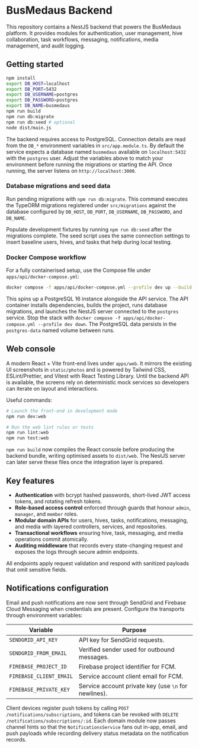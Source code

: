 # BusMedaus Backend

This repository contains a NestJS backend that powers the BusMedaus platform. It provides modules for authentication, user management, hive collaboration, task workflows, messaging, notifications, media management, and audit logging.

## Getting started

```bash
npm install
export DB_HOST=localhost
export DB_PORT=5432
export DB_USERNAME=postgres
export DB_PASSWORD=postgres
export DB_NAME=busmedaus
npm run build
npm run db:migrate
npm run db:seed # optional
node dist/main.js
```

The backend requires access to PostgreSQL. Connection details are read from the `DB_*` environment variables in `src/app.module.ts`.
By default the service expects a database named `busmedaus` available on `localhost:5432` with the `postgres` user. Adjust the
variables above to match your environment before running the migrations or starting the API. Once running, the server listens on
`http://localhost:3000`.

### Database migrations and seed data

Run pending migrations with `npm run db:migrate`. This command executes the TypeORM migrations registered under `src/migrations`
against the database configured by `DB_HOST`, `DB_PORT`, `DB_USERNAME`, `DB_PASSWORD`, and `DB_NAME`.

Populate development fixtures by running `npm run db:seed` after the migrations complete. The seed script uses the same connection
settings to insert baseline users, hives, and tasks that help during local testing.

### Docker Compose workflow

For a fully containerised setup, use the Compose file under `apps/api/docker-compose.yml`:

```bash
docker compose -f apps/api/docker-compose.yml --profile dev up --build
```

This spins up a PostgreSQL 16 instance alongside the API service. The API container installs dependencies, builds the project,
runs database migrations, and launches the NestJS server connected to the `postgres` service. Stop the stack with
`docker compose -f apps/api/docker-compose.yml --profile dev down`. The PostgreSQL data persists in the `postgres-data` named
volume between runs.

## Web console

A modern React + Vite front-end lives under `apps/web`. It mirrors the existing UI screenshots in `static/photos` and is
powered by Tailwind CSS, ESLint/Prettier, and Vitest with React Testing Library. Until the backend API is available, the
screens rely on deterministic mock services so developers can iterate on layout and interactions.

Useful commands:

```bash
# Launch the front-end in development mode
npm run dev:web

# Run the web lint rules or tests
npm run lint:web
npm run test:web
```

`npm run build` now compiles the React console before producing the backend bundle, writing optimised assets to
`dist/web`. The NestJS server can later serve these files once the integration layer is prepared.

## Key features

- **Authentication** with bcrypt hashed passwords, short-lived JWT access tokens, and rotating refresh tokens.
- **Role-based access control** enforced through guards that honour `admin`, `manager`, and `member` roles.
- **Modular domain APIs** for users, hives, tasks, notifications, messaging, and media with layered controllers, services, and repositories.
- **Transactional workflows** ensuring hive, task, messaging, and media operations commit atomically.
- **Auditing middleware** that records every state-changing request and exposes the logs through secure admin endpoints.

All endpoints apply request validation and respond with sanitized payloads that omit sensitive fields.

## Notifications configuration

Email and push notifications are now sent through SendGrid and Firebase Cloud Messaging when credentials are present. Configure the transports through environment variables:

| Variable | Purpose |
| --- | --- |
| `SENDGRID_API_KEY` | API key for SendGrid requests. |
| `SENDGRID_FROM_EMAIL` | Verified sender used for outbound messages. |
| `FIREBASE_PROJECT_ID` | Firebase project identifier for FCM. |
| `FIREBASE_CLIENT_EMAIL` | Service account client email for FCM. |
| `FIREBASE_PRIVATE_KEY` | Service account private key (use `\n` for newlines). |

Client devices register push tokens by calling `POST /notifications/subscriptions`, and tokens can be revoked with `DELETE /notifications/subscriptions/:id`. Each domain module now passes channel hints so that the `NotificationsService` fans out in-app, email, and push payloads while recording delivery status metadata on the notification records.
